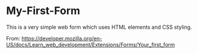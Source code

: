 # My-First-Form

This is a very simple web form which uses HTML elements and CSS styling.

From: https://developer.mozilla.org/en-US/docs/Learn_web_development/Extensions/Forms/Your_first_form
